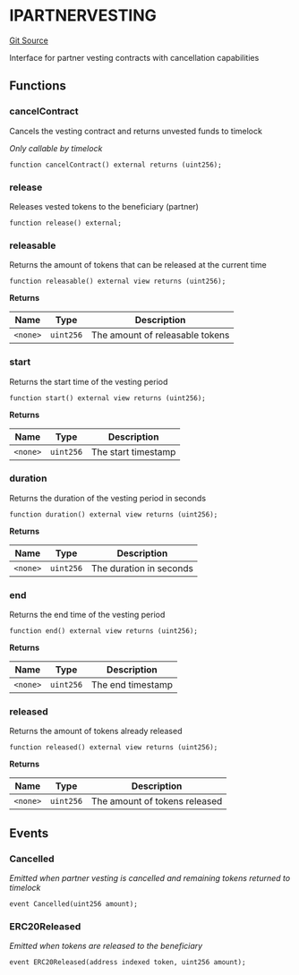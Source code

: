 # IPARTNERVESTING
[Git Source](https://github.com/nebula-labs-xyz/lendefi-protocol/blob/921edb5eadadd55e1a3bfce4389f11db33e9cb1a/contracts/interfaces/IPartnerVesting.sol)

Interface for partner vesting contracts with cancellation capabilities


## Functions
### cancelContract

Cancels the vesting contract and returns unvested funds to timelock

*Only callable by timelock*


```solidity
function cancelContract() external returns (uint256);
```

### release

Releases vested tokens to the beneficiary (partner)


```solidity
function release() external;
```

### releasable

Returns the amount of tokens that can be released at the current time


```solidity
function releasable() external view returns (uint256);
```
**Returns**

|Name|Type|Description|
|----|----|-----------|
|`<none>`|`uint256`|The amount of releasable tokens|


### start

Returns the start time of the vesting period


```solidity
function start() external view returns (uint256);
```
**Returns**

|Name|Type|Description|
|----|----|-----------|
|`<none>`|`uint256`|The start timestamp|


### duration

Returns the duration of the vesting period in seconds


```solidity
function duration() external view returns (uint256);
```
**Returns**

|Name|Type|Description|
|----|----|-----------|
|`<none>`|`uint256`|The duration in seconds|


### end

Returns the end time of the vesting period


```solidity
function end() external view returns (uint256);
```
**Returns**

|Name|Type|Description|
|----|----|-----------|
|`<none>`|`uint256`|The end timestamp|


### released

Returns the amount of tokens already released


```solidity
function released() external view returns (uint256);
```
**Returns**

|Name|Type|Description|
|----|----|-----------|
|`<none>`|`uint256`|The amount of tokens released|


## Events
### Cancelled
*Emitted when partner vesting is cancelled and remaining tokens returned to timelock*


```solidity
event Cancelled(uint256 amount);
```

### ERC20Released
*Emitted when tokens are released to the beneficiary*


```solidity
event ERC20Released(address indexed token, uint256 amount);
```

